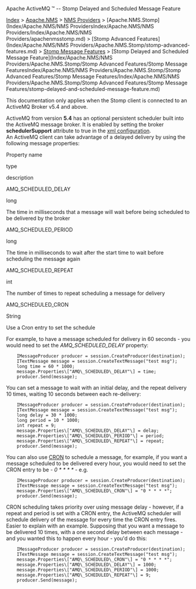 Apache ActiveMQ ™ -- Stomp Delayed and Scheduled Message Feature 

[Index](index.html) > [Apache.NMS](Index/apacheIndex/Overview/nms.md) > [NMS Providers](Index/Apache.NMS/nms-providers.md) > [Apache.NMS.Stomp](Index/Apache.NMS/NMS ProvidersIndex/Apache.NMS/NMS Providers/Index/Apache.NMS/NMS Providers/apachenmsstomp.md) > [Stomp Advanced Features](Index/Apache.NMS/NMS Providers/Apache.NMS.Stomp/stomp-advanced-features.md) > [Stomp Message Features](stomp-FeaturesFeatures/Features/message-features.md) > [Stomp Delayed and Scheduled Message Feature](Index/Apache.NMS/NMS Providers/Apache.NMS.Stomp/Stomp Advanced Features/Stomp Message FeaturesIndex/Apache.NMS/NMS Providers/Apache.NMS.Stomp/Stomp Advanced Features/Stomp Message Features/Index/Apache.NMS/NMS Providers/Apache.NMS.Stomp/Stomp Advanced Features/Stomp Message Features/stomp-delayed-and-scheduled-message-feature.md)

This documentation only applies when the Stomp client is connected to an ActiveMQ Broker v5.4 and above.

ActiveMQ from version **5.4** has an optional persistent scheduler built into the ActiveMQ message broker. It is enabled by setting the broker **schedulerSupport** attribute to true in the [xml configuration](#).  
An ActiveMQ client can take advantage of a delayed delivery by using the following message properties:

Property name

type

description

AMQ\_SCHEDULED\_DELAY

long

The time in milliseconds that a message will wait before being scheduled to be delivered by the broker

AMQ\_SCHEDULED\_PERIOD

long

The time in milliseconds to wait after the start time to wait before scheduling the message again

AMQ\_SCHEDULED\_REPEAT

int

The number of times to repeat scheduling a message for delivery

AMQ\_SCHEDULED\_CRON

String

Use a Cron entry to set the schedule

For example, to have a message scheduled for delivery in 60 seconds - you would need to set the _AMQ\_SCHEDULED\_DELAY_ property:

        IMessageProducer producer = session.CreateProducer(destination);
        ITextMessage message = session.CreateTextMessage("test msg");
        long time = 60 * 1000;
        message.Properties\["AMQ\_SCHEDULED\_DELAY"\] = time;
        producer.Send(message);

You can set a message to wait with an initial delay, and the repeat delivery 10 times, waiting 10 seconds between each re-delivery:

        IMessageProducer producer = session.CreateProducer(destination);
        ITextMessage message = session.CreateTextMessage("test msg");
        long delay = 30 * 1000;
        long period = 10 * 1000;
        int repeat = 9;
        message.Properties\["AMQ\_SCHEDULED\_DELAY"\] = delay;
        message.Properties\["AMQ\_SCHEDULED\_PERIOD"\] = period;
        message.Properties\["AMQ\_SCHEDULED\_REPEAT"\] = repeat;
        producer.Send(message);

You can also use [CRON](http://en.wikipedia.org/wiki/Cron) to schedule a message, for example, if you want a message scheduled to be delivered every hour, you would need to set the CRON entry to be - _0 * * * *_ \- e.g.

        IMessageProducer producer = session.CreateProducer(destination);
        ITextMessage message = session.CreateTextMessage("test msg");
        message.Properties\["AMQ\_SCHEDULED\_CRON"\] = "0 * * * *";
        producer.Send(message);

CRON scheduling takes priority over using message delay - however, if a repeat and period is set with a CRON entry, the ActiveMQ scheduler will schedule delivery of the message for every time the CRON entry fires. Easier to explain with an example. Supposing that you want a message to be delivered 10 times, with a one second delay between each message - and you wanted this to happen every hour - you'd do this:

        IMessageProducer producer = session.CreateProducer(destination);
        ITextMessage message = session.CreateTextMessage("test msg");
        message.Properties\["AMQ\_SCHEDULED\_CRON"\] = "0 * * * *";
        message.Properties\["AMQ\_SCHEDULED\_DELAY"\] = 1000;
        message.Properties\["AMQ\_SCHEDULED\_PERIOD"\] = 1000;
        message.Properties\["AMQ\_SCHEDULED\_REPEAT"\] = 9;
        producer.Send(message);


